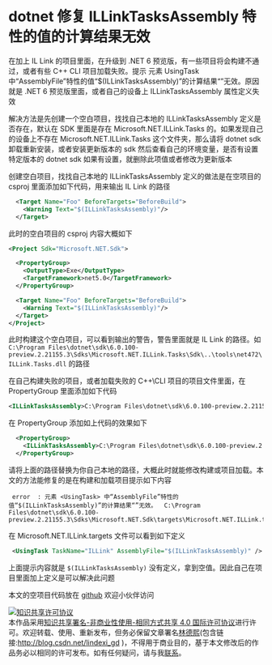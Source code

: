 # dotnet 修复 ILLinkTasksAssembly 特性的值的计算结果无效

在加上 IL Link 的项目里面，在升级到 .NET 6 预览版，有一些项目将会构建不通过，或者有些 C++ CLI 项目加载失败。提示 元素 UsingTask 中“AssemblyFile”特性的值“$(ILLinkTasksAssembly)”的计算结果“”无效。原因就是 .NET 6 预览版里面，或者自己的设备上 ILLinkTasksAssembly 属性定义失效

<!--more-->
<!-- 发布 -->

解决方法是先创建一个空白项目，找找自己本地的 ILLinkTasksAssembly 定义是否存在，默认在 SDK 里面是存在 Microsoft.NET.ILLink.Tasks 的。如果发现自己的设备上不存在 Microsoft.NET.ILLink.Tasks 这个文件夹，那么请将 dotnet sdk 卸载重新安装，或者安装更新版本的 sdk 然后查看自己的环境变量，是否有设置特定版本的 dotnet sdk 如果有设置，就删除此项值或者修改为更新版本

创建空白项目，找找自己本地的 ILLinkTasksAssembly 定义的做法是在空项目的 csproj 里面添加如下代码，用来输出 IL Link 的路径

```xml
  <Target Name="Foo" BeforeTargets="BeforeBuild">
    <Warning Text="$(ILLinkTasksAssembly)"/>
  </Target>
```

此时的空白项目的 csproj 内容大概如下

```xml
<Project Sdk="Microsoft.NET.Sdk">

  <PropertyGroup>
    <OutputType>Exe</OutputType>
    <TargetFramework>net5.0</TargetFramework>
  </PropertyGroup>

  <Target Name="Foo" BeforeTargets="BeforeBuild">
    <Warning Text="$(ILLinkTasksAssembly)"/>
  </Target>
</Project>
```

此时构建这个空白项目，可以看到输出的警告，警告里面就是 IL Link 的路径。如 `C:\Program Files\dotnet\sdk\6.0.100-preview.2.21155.3\Sdks\Microsoft.NET.ILLink.Tasks\Sdk\..\tools\net472\ILLink.Tasks.dll` 的路径

在自己构建失败的项目，或者加载失败的 C++\CLI 项目的项目文件里面，在 PropertyGroup 里面添加如下代码

```xml
<ILLinkTasksAssembly>C:\Program Files\dotnet\sdk\6.0.100-preview.2.21155.3\Sdks\Microsoft.NET.ILLink.Tasks\Sdk\..\tools\net472\ILLink.Tasks.dll</ILLinkTasksAssembly>
```

在 PropertyGroup 添加如上代码的效果如下

```xml
  <PropertyGroup>
    <ILLinkTasksAssembly>C:\Program Files\dotnet\sdk\6.0.100-preview.2.21155.3\Sdks\Microsoft.NET.ILLink.Tasks\Sdk\..\tools\net472\ILLink.Tasks.dll</ILLinkTasksAssembly>
  </PropertyGroup>
```

请将上面的路径替换为你自己本地的路径，大概此时就能修改构建或项目加载。本文的方法能修复的是在构建和加载项目提示如下内容

```
 error  : 元素 <UsingTask> 中“AssemblyFile”特性的值“$(ILLinkTasksAssembly)”的计算结果“”无效。  C:\Program Files\dotnet\sdk\6.0.100-preview.2.21155.3\Sdks\Microsoft.NET.Sdk\targets\Microsoft.NET.ILLink.targets
```

在 Microsoft.NET.ILLink.targets 文件可以看到如下定义

```xml
 <UsingTask TaskName="ILLink" AssemblyFile="$(ILLinkTasksAssembly)" />
```

上面提示内容就是 `$(ILLinkTasksAssembly)` 没有定义，拿到空值。因此自己在项目里面加上定义是可以解决此问题

本文的空项目代码放在 [github](https://github.com/lindexi/lindexi_gd/tree/ffe013bf/JoruneecijerDaryiqikuhakuye ) 欢迎小伙伴访问

<a rel="license" href="http://creativecommons.org/licenses/by-nc-sa/4.0/"><img alt="知识共享许可协议" style="border-width:0" src="https://licensebuttons.net/l/by-nc-sa/4.0/88x31.png" /></a><br />本作品采用<a rel="license" href="http://creativecommons.org/licenses/by-nc-sa/4.0/">知识共享署名-非商业性使用-相同方式共享 4.0 国际许可协议</a>进行许可。欢迎转载、使用、重新发布，但务必保留文章署名[林德熙](http://blog.csdn.net/lindexi_gd)(包含链接:http://blog.csdn.net/lindexi_gd )，不得用于商业目的，基于本文修改后的作品务必以相同的许可发布。如有任何疑问，请与我[联系](mailto:lindexi_gd@163.com)。
